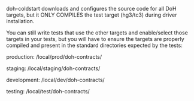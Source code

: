doh-coldstart downloads and configures the source code for all DoH targets, but it ONLY COMPILES the test target (hg3/tc3) during driver installation.

You can still write tests that use the other targets and enable/select those targets in your tests, but you will have to ensure the targets are properly compiled and present in the standard directories expected by the tests:

production:
  <cth root directory>/local/prod/doh-contracts/

staging:
  <cth root directory>/local/staging/doh-contracts/

development:
  <cth root directory>/local/dev/doh-contracts/

testing:
  <cth root directory>/local/test/doh-contracts/
